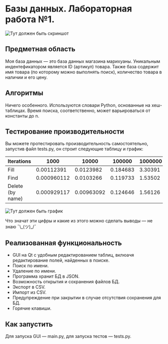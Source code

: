 # Базы данных. Лабораторная работа №1.

![Тут должен быть скриншот](https://i.imgur.com/v8ud5Kv.png)

## Предметная область
Моя база данных — это база данных магазина марихуаны. Уникальным индентефикатором является ID (артикул) товара. Также база содержит имя товара (по которому можно выполнять поиск), количество товара в наличии и его цену.

## Алгоритмы
Ничего особенного. Используются словари Python, основанные на хеш-таблицах. Время поиска, соответственно, может варьироваться от константы до n.

## Тестирование производительности

Вы можете протестировать производительность самостоятельно, запустив файл tests.py, он строит следующие таблицу и график:

| Iterations       |        1000 |      10000 |   100000 |   1000000 |
|------------------|-------------|------------|----------|-----------|
| Fill             | 0.00112391  | 0.0123982  | 0.184683 |   3.30391 |
| Find             | 0.000960112 | 0.0103266  | 0.119733 |   1.53502 |
| Delete (by name) | 0.000929117 | 0.00963092 | 0.124646 |   1.56126 |

![Тут должен быть график](https://i.imgur.com/9SyU1X3.png)

Что значат эти цифры и какие из этого можно сделать выводы — не знаю ¯\\\_(ツ)\_/¯

## Реализованная функциональность

* GUI на Qt с удобным редактированием таблиц, вклюачя редактирование полей, найденных в поиске.
* Поиск по имени.
* Удаление по имени.
* Программа хранит БД в JSON.
* Возможность открытия и сохранения файлов БД.
* Экспорт в CSV.
* Импорт из CSV.
* Предупреждение при закрытии в случае отсутствия сохранения для БД.
* Горячие клавиши.

## Как запустить

Для запуска GUI — main.py, для запуска тестов — tests.py.
